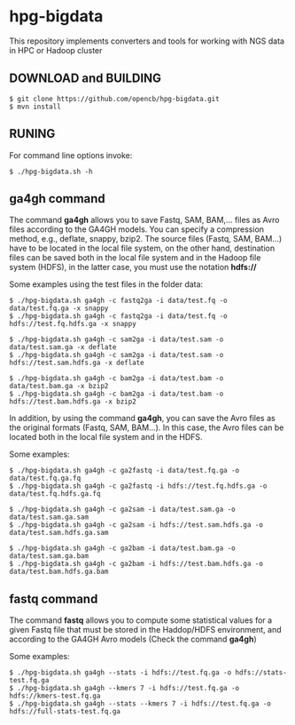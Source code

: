 # hpg-bigdata
This repository implements converters and tools for working with NGS data in HPC or Hadoop cluster

DOWNLOAD and BUILDING
---------------------

    $ git clone https://github.com/opencb/hpg-bigdata.git
    $ mvn install

RUNING
-------

  For command line options invoke:

    $ ./hpg-bigdata.sh -h



ga4gh command
-------------

  The command **ga4gh** allows you to save Fastq, SAM, BAM,... files as Avro files according to the GA4GH models. You can specify a compression method, e.g., deflate, snappy, bzip2.
  The source files (Fastq, SAM, BAM...) have to be located in the local file system, on the other hand, destination files can be saved both in the local file system and in the Hadoop file system (HDFS), in the latter case, you must use the notation **hdfs://**
  
  Some examples using the test files in the folder data:
   
    $ ./hpg-bigdata.sh ga4gh -c fastq2ga -i data/test.fq -o data/test.fq.ga -x snappy
    $ ./hpg-bigdata.sh ga4gh -c fastq2ga -i data/test.fq -o hdfs://test.fq.hdfs.ga -x snappy
    
    $ ./hpg-bigdata.sh ga4gh -c sam2ga -i data/test.sam -o data/test.sam.ga -x deflate
    $ ./hpg-bigdata.sh ga4gh -c sam2ga -i data/test.sam -o hdfs://test.sam.hdfs.ga -x deflate
    
    $ ./hpg-bigdata.sh ga4gh -c bam2ga -i data/test.bam -o data/test.bam.ga -x bzip2
    $ ./hpg-bigdata.sh ga4gh -c bam2ga -i data/test.bam -o hdfs://test.bam.hdfs.ga -x bzip2

  In addition, by using the command **ga4gh**, you can save the Avro files as the original formats (Fastq, SAM, BAM...). In this case, the Avro files can be located both in the local file system and in the HDFS. 
  
  Some examples:
   
    $ ./hpg-bigdata.sh ga4gh -c ga2fastq -i data/test.fq.ga -o data/test.fq.ga.fq
    $ ./hpg-bigdata.sh ga4gh -c ga2fastq -i hdfs://test.fq.hdfs.ga -o data/test.fq.hdfs.ga.fq 
    
    $ ./hpg-bigdata.sh ga4gh -c ga2sam -i data/test.sam.ga -o data/test.sam.ga.sam
    $ ./hpg-bigdata.sh ga4gh -c ga2sam -i hdfs://test.sam.hdfs.ga -o data/test.sam.hdfs.ga.sam
    
    $ ./hpg-bigdata.sh ga4gh -c ga2bam -i data/test.bam.ga -o data/test.sam.ga.bam
    $ ./hpg-bigdata.sh ga4gh -c ga2bam -i hdfs://test.bam.hdfs.ga -o data/test.bam.hdfs.ga.bam
   

fastq command
-------------

  The command **fastq** allows you to compute some statistical values for a given Fastq file that must be stored in the Haddop/HDFS environment, and according to the GA4GH Avro models (Check the command **ga4gh**)
  
  Some examples:
   
    $ ./hpg-bigdata.sh ga4gh --stats -i hdfs://test.fq.ga -o hdfs://stats-test.fq.ga
    $ ./hpg-bigdata.sh ga4gh --kmers 7 -i hdfs://test.fq.ga -o hdfs://kmers-test.fq.ga
    $ ./hpg-bigdata.sh ga4gh --stats --kmers 7 -i hdfs://test.fq.ga -o hdfs://full-stats-test.fq.ga
    
    
   